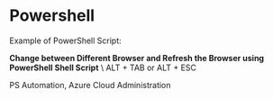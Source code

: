 # Powershell

Example of PowerShell Script:

**Change between Different Browser and Refresh the Browser using PowerShell Shell Script**
\ ALT + TAB or ALT + ESC

PS Automation, Azure Cloud Administration 
